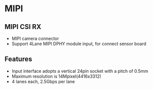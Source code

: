 # MIPI

## MIPI CSI RX
- MIPI camera connector
- Support 4Lane MIPI DPHY module input, for connect sensor board

## Features
- Input interface adopts a vertical 24pin socket with a pitch of 0.5mm
- Maximum resolution is 14Mpixel(4416x3312)
- 4 lanes each, 2.5Gbps per lane